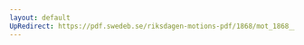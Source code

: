 ```yaml
---
layout: default
UpRedirect: https://pdf.swedeb.se/riksdagen-motions-pdf/1868/mot_1868__ak__00137.pdf
---
```

